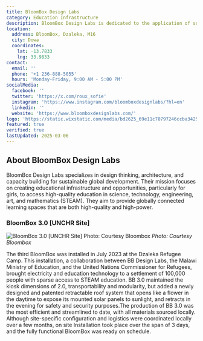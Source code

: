 ```yaml
---
title: BloomBox Design Labs
category: Education Infrastructure
description: BloomBox Design Labs is dedicated to the application of sustainable design strategies, materials, and energy to advancing access to high quality education.
location:
  address: BloomBox, Dzaleka, M16
  city: Dowa
  coordinates:
    lat: -13.7833
    lng: 33.9833
contact:
  email: ''
  phone: '+1 236-888-5055'
  hours: 'Monday-Friday, 9:00 AM - 5:00 PM'
socialMedia:
  facebook: ''
  twitter: 'https://x.com/roux_sofie'
  instagram: 'https://www.instagram.com/bloomboxdesignlabs/?hl=en'
  linkedin: ''
  website: 'https://www.bloomboxdesignlabs.com/'
logo: 'https://static.wixstatic.com/media/bd2625_69e11c70797246ccba3425b1b8bcd771%7Emv2.png/v1/fill/w_192%2Ch_192%2Clg_1%2Cusm_0.66_1.00_0.01/bd2625_69e11c70797246ccba3425b1b8bcd771%7Emv2.png'
featured: true
verified: true
lastUpdated: 2025-03-06
---
```


## About BloomBox Design Labs

BloomBox Design Labs specializes in design thinking, architecture, and capacity building for sustainable global development. Their mission focuses on creating educational infrastructure and opportunities, particularly for girls, to access high-quality education in science, technology, engineering, art, and mathematics (STEAM). They aim to provide globally connected learning spaces that are both high-quality and high-power.

### BloomBox 3.0 [UNCHR Site]
![BloomBox 3.0 [UNCHR Site] Photo: Courtesy Bloombox](https://static.wixstatic.com/media/bd2625_1d889db7f54d40a2b6e95bc09c25b30f~mv2.png/v1/fill/w_1578,h_964,al_c,q_90,usm_0.66_1.00_0.01,enc_avif,quality_auto/Screenshot%202024-09-10%20at%209_49_19%E2%80%AFPM.png)
_Photo: Courtesy Bloombox_

The third BloomBox was installed in July 2023 at the Dzaleka Refugee Camp. This installation, a collaboration between BB Design Labs, the Malawi Ministry of Education, and the United Nations Commissioner for Refugees, brought electricity and education technology to a settlement of 100,000 people with sparse access to STEAM education. BB 3.0 maintained the kiosk dimensions of 2.0, transportability and modularity, but added a newly designed and patented retractable roof system that opens like a flower in the daytime to expose its mounted solar panels to sunlight, and retracts in the evening for safety and security purposes.The production of BB 3.0 was the most efficient and streamlined to date, with all materials sourced locally. Although site-specific configuration and logistics were coordinated locally over a few months, on site Installation took place over the span of 3 days, and the fully functional BloomBox was ready on schedule.


